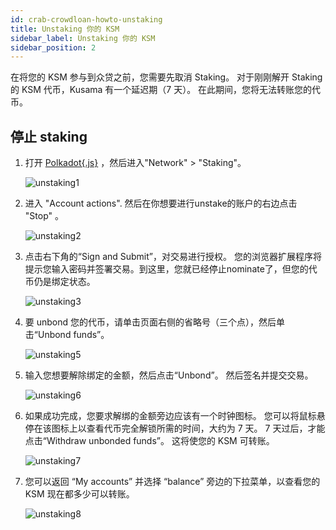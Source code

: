 ```yaml
---
id: crab-crowdloan-howto-unstaking
title: Unstaking 你的 KSM
sidebar_label: Unstaking 你的 KSM
sidebar_position: 2
---
```


在将您的 KSM 参与到众贷之前，您需要先取消 Staking。 对于刚刚解开 Staking 的 KSM 代币，Kusama 有一个延迟期（7 天）。 在此期间，您将无法转账您的代币。


## 停止 staking

1. 打开 [Polkadot{.js}](https://polkadot.js.org/apps/?rpc=wss%3A%2F%2Fkusama-rpc.polkadot.io#/staking/actions) ，然后进入"Network" > "Staking"。

   ![unstaking1](../assets/crowdloan/unstaking1.jpg)

2. 进入 "Account actions". 然后在你想要进行unstake的账户的右边点击 "Stop" 。

   ![unstaking2](../assets/crowdloan/unstaking2.jpg)

3. 点击右下角的“Sign and Submit”，对交易进行授权。 您的浏览器扩展程序将提示您输入密码并签署交易。到这里，您就已经停止nominate了，但您的代币仍是绑定状态。

   ![unstaking3](../assets/crowdloan/unstaking3.jpg)

4. 要 unbond 您的代币，请单击页面右侧的省略号（三个点），然后单击“Unbond funds”。

   ![unstaking5](../assets/crowdloan/unstaking5.jpg)

5. 输入您想要解除绑定的金额，然后点击“Unbond”。 然后签名并提交交易。

   ![unstaking6](../assets/crowdloan/unstaking6.jpg)

6. 如果成功完成，您要求解绑的金额旁边应该有一个时钟图标。 您可以将鼠标悬停在该图标上以查看代币完全解锁所需的时间，大约为 7 天。 7 天过后，才能点击“Withdraw unbonded funds”。 这将使您的 KSM 可转账。 

   ![unstaking7](../assets/crowdloan/unstaking7.jpg)

7. 您可以返回 “My accounts” 并选择 “balance”  旁边的下拉菜单，以查看您的 KSM 现在都多少可以转账。

   ![unstaking8](../assets/crowdloan/unstaking8.jpg)